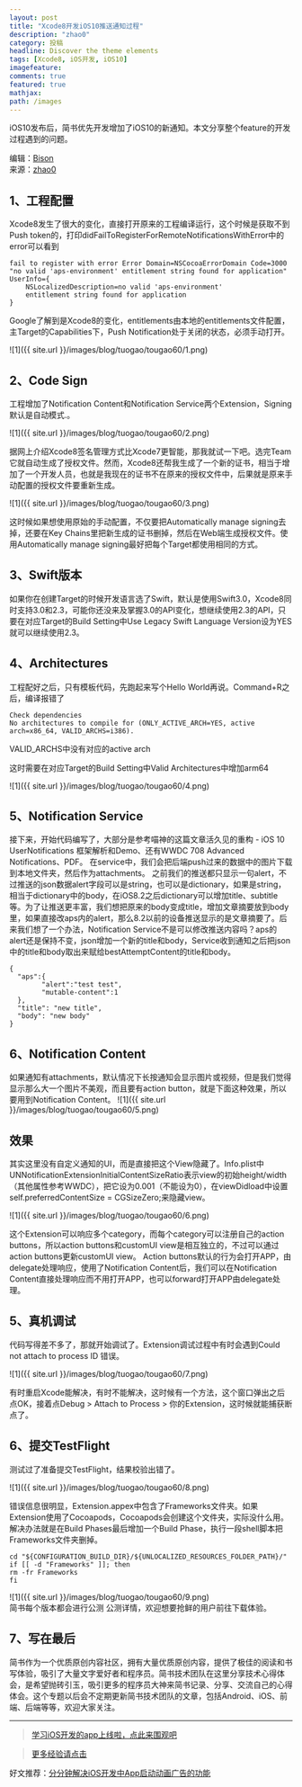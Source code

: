 ```yaml
---
layout: post
title: "Xcode8开发iOS10推送通知过程"
description: "zhao0"
category: 投稿
headline: Discover the theme elements
tags: [Xcode8, iOS开发, iOS10]
imagefeature: 
comments: true
featured: true
mathjax: 
path: /images
---
```



iOS10发布后，简书优先开发增加了iOS10的新通知。本文分享整个feature的开发过程遇到的问题。

编辑：[Bison](http://allluckly.cn)<br>
来源：[zhao0](http://www.jianshu.com/p/133b535a4e90)<br>

## 1、工程配置
Xcode8发生了很大的变化，直接打开原来的工程编译运行，这个时候是获取不到Push token的，打印didFailToRegisterForRemoteNotificationsWithError中的error可以看到

    fail to register with error Error Domain=NSCocoaErrorDomain Code=3000 
    "no valid 'aps-environment' entitlement string found for application" 
    UserInfo={
        NSLocalizedDescription=no valid 'aps-environment' 
        entitlement string found for application
    }

Google了解到是Xcode8的变化，entitlements由本地的entitlements文件配置，主Target的Capabilities下，Push Notification处于关闭的状态，必须手动打开。


![1]({{ site.url }}/images/blog/tuogao/tougao60/1.png)<br>

## 2、Code Sign

工程增加了Notification Content和Notification Service两个Extension，Signing默认是自动模式.。


![1]({{ site.url }}/images/blog/tuogao/tougao60/2.png)<br>

据网上介绍Xcode8签名管理方式比Xcode7更智能，那我就试一下吧。选完Team它就自动生成了授权文件。然而，Xcode8还帮我生成了一个新的证书，相当于增加了一个开发人员，也就是我现在的证书不在原来的授权文件中，后果就是原来手动配置的授权文件要重新生成。


![1]({{ site.url }}/images/blog/tuogao/tougao60/3.png)<br>

这时候如果想使用原始的手动配置，不仅要把Automatically manage signing去掉，还要在Key Chains里把新生成的证书删掉，然后在Web端生成授权文件。使用Automatically manage signing最好把每个Target都使用相同的方式。

## 3、Swift版本

如果你在创建Target的时候开发语言选了Swift，默认是使用Swift3.0，Xcode8同时支持3.0和2.3，可能你还没来及掌握3.0的API变化，想继续使用2.3的API，只要在对应Target的Build Setting中Use Legacy Swift Language Version设为YES就可以继续使用2.3。

## 4、Architectures

工程配好之后，只有模板代码，先跑起来写个Hello World再说。Command+R之后，编译报错了

    Check dependencies
    No architectures to compile for (ONLY_ACTIVE_ARCH=YES, active arch=x86_64, VALID_ARCHS=i386).

VALID_ARCHS中没有对应的active arch

这时需要在对应Target的Build Setting中Valid Architectures中增加arm64

![1]({{ site.url }}/images/blog/tuogao/tougao60/4.png)<br>

## 5、Notification Service
接下来，开始代码编写了，大部分是参考喵神的这篇文章活久见的重构 - iOS 10 UserNotifications 框架解析和Demo、还有WWDC 708 Advanced Notifications、PDF。
在service中，我们会把后端push过来的数据中的图片下载到本地文件夹，然后作为attachments。
之前我们的推送都只显示一句alert，不过推送的json数据alert字段可以是string，也可以是dictionary，如果是string，相当于dictionary中的body，在iOS8.2之后dictionary可以增加title、subtitle等。为了让推送更丰富，我们想把原来的body变成title，增加文章摘要放到body里，如果直接改aps内的alert，那么8.2以前的设备推送显示的是文章摘要了。后来我们想了一个办法，Notification Service不是可以修改推送内容吗？aps的alert还是保持不变，json增加一个新的title和body，Service收到通知之后把json中的title和body取出来赋给bestAttemptContent的title和body。

    {
      "aps":{ 
            "alert":"test test",
            "mutable-content":1 
      }, 
      "title": "new title",
      "body": "new body"
    }

## 6、Notification Content
如果通知有attachments，默认情况下长按通知会显示图片或视频，但是我们觉得显示那么大一个图片不美观，而且要有action button，就是下面这种效果，所以要用到Notification Content。
![1]({{ site.url }}/images/blog/tuogao/tougao60/5.png)<br>

## 效果

其实这里没有自定义通知的UI，而是直接把这个View隐藏了。Info.plist中UNNotificationExtensionInitialContentSizeRatio表示view的初始height/width（其他属性参考WWDC），把它设为0.001（不能设为0），在viewDidload中设置self.preferredContentSize = CGSizeZero;来隐藏view。


![1]({{ site.url }}/images/blog/tuogao/tougao60/6.png)<br>

这个Extension可以响应多个category，而每个category可以注册自己的action buttons，所以action buttons和customUI view是相互独立的，不过可以通过action buttons更新customUI view。
Action buttons默认的行为会打开APP，由delegate处理响应，使用了Notification Content后，我们可以在Notification Content直接处理响应而不用打开APP，也可以forward打开APP由delegate处理。

## 5、真机调试

代码写得差不多了，那就开始调试了。Extension调试过程中有时会遇到Could not attach to process ID <ID number>错误。

![1]({{ site.url }}/images/blog/tuogao/tougao60/7.png)<br>

有时重启Xcode能解决，有时不能解决，这时候有一个方法，这个窗口弹出之后点OK，接着点Debug > Attach to Process > 你的Extension，这时候就能捕获断点了。

## 6、提交TestFlight
测试过了准备提交TestFlight，结果校验出错了。


![1]({{ site.url }}/images/blog/tuogao/tougao60/8.png)<br>

错误信息很明显，Extension.appex中包含了Frameworks文件夹。如果Extension使用了Cocoapods，Cocoapods会创建这个文件夹，实际没什么用。解决办法就是在Build Phases最后增加一个Build Phase，执行一段shell脚本把Frameworks文件夹删掉。

    cd "${CONFIGURATION_BUILD_DIR}/${UNLOCALIZED_RESOURCES_FOLDER_PATH}/"
    if [[ -d "Frameworks" ]]; then
    rm -fr Frameworks
    fi

![1]({{ site.url }}/images/blog/tuogao/tougao60/9.png)<br>
简书每个版本都会进行公测 公测详情，欢迎想要抢鲜的用户前往下载体验。

## 7、写在最后
简书作为一个优质原创内容社区，拥有大量优质原创内容，提供了极佳的阅读和书写体验，吸引了大量文字爱好者和程序员。简书技术团队在这里分享技术心得体会，是希望抛砖引玉，吸引更多的程序员大神来简书记录、分享、交流自己的心得体会。这个专题以后会不定期更新简书技术团队的文章，包括Android、iOS、前端、后端等等，欢迎大家关注。


----------------------------------------------------------

> [学习iOS开发的app上线啦，点此来围观吧](https://itunes.apple.com/us/app/it-blog-zi-xueios-kai-fa-jin/id1067787090?l=zh&ls=1&mt=8)<br>

> [更多经验请点击](https://allluckly.cn)<br>

好文推荐：[分分钟解决iOS开发中App启动动画广告的功能](https://allluckly.cn/lblaunchimagead/LBLaunchImageAd)<br>

